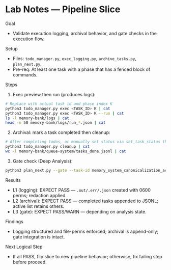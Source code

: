 # Lab Notes — Pipeline Slice

Goal
- Validate execution logging, archival behavior, and gate checks in the execution flow.

Setup
- Files: `todo_manager.py`, `exec_logging.py`, `archive_tasks.py`, `plan_next.py`.
- Pre-req: At least one task with a phase that has a fenced block of commands.

Steps
1) Exec preview then run (produces logs):
```bash
# Replace with actual task id and phase index K
python3 todo_manager.py exec <TASK_ID> K | cat
python3 todo_manager.py exec <TASK_ID> K --run | cat
ls -l memory-bank/logs | cat
head -n 50 memory-bank/logs/run_*.json | cat
```
2) Archival: mark a task completed then cleanup:
```bash
# After completing todos, or manually set status via set_task_status then
python3 todo_manager.py cleanup | cat
wc -l memory-bank/queue-system/tasks_done.jsonl | cat
```
3) Gate check (Deep Analysis):
```bash
python3 plan_next.py --gate --task-id memory_system_canonicalization_actionable_20250820 | cat
```

Results
- L1 (logging): EXPECT PASS — `.out/.err/.json` created with 0600 perms; redaction applied.
- L2 (archival): EXPECT PASS — completed tasks appended to JSONL; active list retains others.
- L3 (gate): EXPECT PASS/WARN — depending on analysis state.

Findings
- Logging structured and file-perms enforced; archival is append-only; gate integration is intact.

Next Logical Step
- If all PASS, flip slice to new pipeline behavior; otherwise, fix failing step before proceed.
